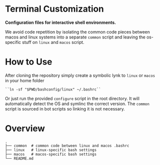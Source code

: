 # Terminal Customization

**Configuration files for interactive shell environments.**

We avoid code repetition by isolating the common code pieces between macos and
linux systems into a separate ``common`` script and leaving the os-specific
stuff on `linux` and `macos` script.

# How to Use

After cloning the repository simply create a symbolic lynk to ``linux`` or
``macos`` in your home folder

    ``ln -sf "$PWD/bashconfig/linux" ~/.bashrc``

Or just run the provided ``configure`` script in the root directory. It will
automatically detect the OS and symlinc the correct version. The ``common``
script is sourced in bot scripts so linking it is not necessary.

# Overview

```
.
├── common	# common code between linux and macos .bashrc
├── linux	# linux-specific bash settings
├── macos	# macos-specific bash settings
└── README.md
```
